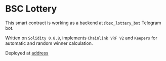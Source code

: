 # BSC Lottery

This smart contract is working as a backend at [`@bsc_lottery_bot`](https://t.me/bsc_lottery_bot) Telegram bot.

Written on `Solidity 0.8.8`, implements `Chainlink VRF V2` and `Keepers` for automatic and random winner calculation.

Deployed at [address](https://bscscan.com/address/0x35Fa1194Cd6d983Eed96F2f1baD4D7D97A27a2ce)
